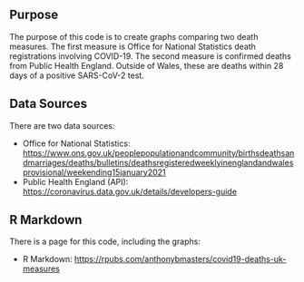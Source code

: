 ## Purpose
The purpose of this code is to create graphs comparing two death measures.
The first measure is Office for National Statistics death registrations involving COVID-19.
The second measure is confirmed deaths from Public Health England. Outside of Wales, these are deaths within 28 days of a positive SARS-CoV-2 test.

## Data Sources
There are two data sources:
- Office for National Statistics: https://www.ons.gov.uk/peoplepopulationandcommunity/birthsdeathsandmarriages/deaths/bulletins/deathsregisteredweeklyinenglandandwalesprovisional/weekending15january2021
- Public Health England (API): https://coronavirus.data.gov.uk/details/developers-guide

## R Markdown
There is a  page for this code, including the graphs:
- R Markdown: https://rpubs.com/anthonybmasters/covid19-deaths-uk-measures

